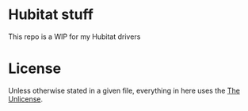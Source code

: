 # Hubitat stuff

This repo is a WIP for my Hubitat drivers 

# License

Unless otherwise stated in a given file, everything in here uses the
[The Unlicense](./LICENSE).
